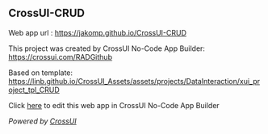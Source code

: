 ## CrossUI-CRUD
Web app url : https://jakomp.github.io/CrossUI-CRUD

This project was created by CrossUI No-Code App Builder: https://crossui.com/RADGithub

Based on template: https://linb.github.io/CrossUI_Assets/assets/projects/DataInteraction/xui_project_tpl_CRUD

Click [here](https://crossui.com/RADGithub/#!from=github&owner=jakomp&repo=CrossUI-CRUD) to edit this web app in CrossUI No-Code App Builder

<i>Powered by [CrossUI](https://crossui.com)</i>
